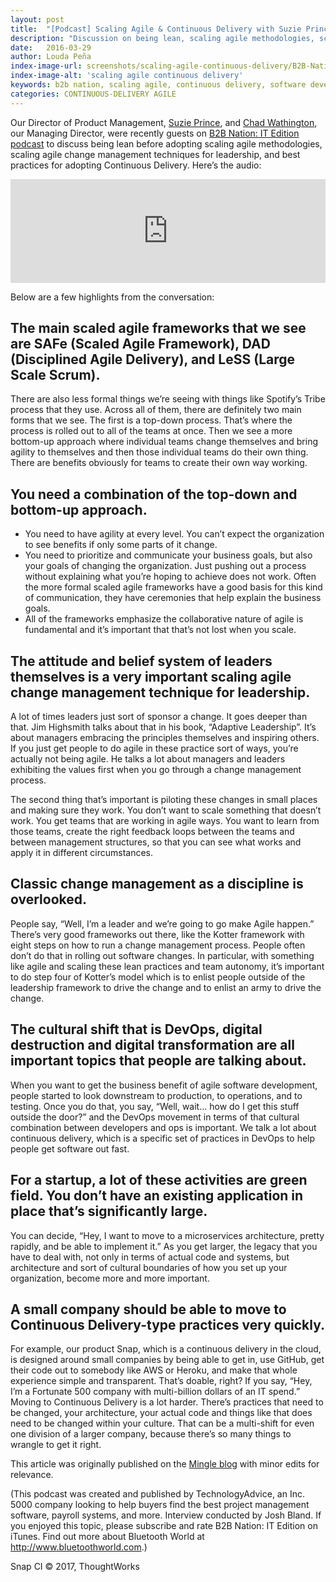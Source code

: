 ```yaml
---
layout: post
title:  "[Podcast] Scaling Agile & Continuous Delivery with Suzie Prince & Chad Wathington from ThoughtWorks"
description: "Discussion on being lean, scaling agile methodologies, scaling agile change management techniques for leadership, and best practices for adopting Continuous Delivery. "
date:   2016-03-29
author: Louda Peña
index-image-url: screenshots/scaling-agile-continuous-delivery/B2B-Nation-IT-logo.jpg
index-image-alt: 'scaling agile continuous delivery'
keywords: b2b nation, scaling agile, continuous delivery, software development, continuous integration, suzie prince, chad wathington, thoughtworks, gocd
categories: CONTINUOUS-DELIVERY AGILE
---
```



Our Director of Product Management, [Suzie Prince](https://blog.snap-ci.com/authors/suzie-prince/), and [Chad Wathington](http://www.thoughtworks.com/profiles/chad-wathington), our Managing Director, were recently guests on [B2B Nation: IT Edition podcast](https://itunes.apple.com/us/podcast/b2b-nation-it/id1084796519?mt=2) to discuss being lean before adopting scaling agile methodologies, scaling agile change management techniques for leadership, and best practices for adopting Continuous Delivery. Here’s the audio:

<iframe width="100%" height="166" scrolling="no" frameborder="no" src="https://w.soundcloud.com/player/?url=https%3A//api.soundcloud.com/tracks/250840318&color=ff5500"></iframe>


Below are a few highlights from the conversation:

## The main scaled agile frameworks that we see are SAFe (Scaled Agile Framework), DAD (Disciplined Agile Delivery), and LeSS (Large Scale Scrum).

There are also less formal things we’re seeing with things like Spotify’s Tribe process that they use. Across all of them, there are definitely two main forms that we see. The first is a top-down process. That’s where the process is rolled out to all of the teams at once. Then we see a more bottom-up approach where individual teams change themselves and bring agility to themselves and then those individual teams do their own thing. There are benefits obviously for teams to create their own way working.

## You need a combination of the top-down and bottom-up approach.

* You need to have agility at every level. You can’t expect the organization to see benefits if only some parts of it change.
* You need to prioritize and communicate your business goals, but also your goals of changing the organization. Just pushing out a process without explaining what you’re hoping to achieve does not work. Often the more formal scaled agile frameworks have a good basis for this kind of communication, they have ceremonies that help explain the business goals.
* All of the frameworks emphasize the collaborative nature of agile is fundamental and it’s important that that’s not lost when you scale.

## The attitude and belief system of leaders themselves is a very important scaling agile change management technique for leadership.

A lot of times leaders just sort of sponsor a change. It goes deeper than that. Jim Highsmith talks about that in his book, “Adaptive Leadership”. It’s about managers embracing the principles themselves and inspiring others. If you just get people to do agile in these practice sort of ways, you’re actually not being agile. He talks a lot about managers and leaders exhibiting the values first when you go through a change management process.

The second thing that’s important is piloting these changes in small places and making sure they work. You don’t want to scale something that doesn’t work. You get teams that are working in agile ways. You want to learn from those teams, create the right feedback loops between the teams and between management structures, so that you can see what works and apply it in different circumstances.

## Classic change management as a discipline is overlooked.

People say, “Well, I’m a leader and we’re going to go make Agile happen.” There’s very good frameworks out there, like the Kotter framework with eight steps on how to run a change management process. People often don’t do that in rolling out software changes. In particular, with something like agile and scaling these lean practices and team autonomy, it’s important to do step four of Kotter’s model which is to enlist people outside of the leadership framework to drive the change and to enlist an army to drive the change.

## The cultural shift that is DevOps, digital destruction and digital transformation are all important topics that people are talking about.

When you want to get the business benefit of agile software development, people started to look downstream to production, to operations, and to testing. Once you do that, you say, “Well, wait… how do I get this stuff outside the door?” and the DevOps movement in terms of that cultural combination between developers and ops is important. We talk a lot about continuous delivery, which is a specific set of practices in DevOps to help people get software out fast.

## For a startup, a lot of these activities are green field. You don’t have an existing application in place that’s significantly large.

You can decide, “Hey, I want to move to a microservices architecture, pretty rapidly, and be able to implement it.” As you get larger, the legacy that you have to deal with, not only in terms of actual code and systems, but architecture and sort of cultural boundaries of how you set up your organization, become more and more important.

## A small company should be able to move to Continuous Delivery-type practices very quickly.

For example, our product Snap, which is a continuous delivery in the cloud, is designed around small companies by being able to get in, use GitHub, get their code out to somebody like AWS or Heroku, and make that whole experience simple and transparent. That’s doable, right? If you say, “Hey, I’m a Fortunate 500 company with multi-billion dollars of an IT spend.” Moving to Continuous Delivery is a lot harder. There’s practices that need to be changed, your architecture, your actual code and things like that does need to be changed within your culture. That can be a multi-shift for even one division of a larger company, because there’s so many things to wrangle to get it right.

This article was originally published on the [Mingle blog](https://www.thoughtworks.com/mingle/news/scaled-agile/2016/03/21/scaling-agile-continuous-delivery-chad-suzie.html) with minor edits for relevance.

(This podcast was created and published by TechnologyAdvice, an Inc. 5000 company looking to help buyers find the best project management software, payroll systems, and more. Interview conducted by Josh Bland. If you enjoyed this topic, please subscribe and rate B2B Nation: IT Edition on iTunes. Find out more about Bluetooth World at http://www.bluetoothworld.com.)

 
Snap CI © 2017, ThoughtWorks
